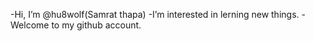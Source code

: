 -Hi, I’m @hu8wolf(Samrat thapa)
-I’m interested in lerning new things.
-Welcome to my github account.

<!---
hu8wolf/hu8wolf is a ✨ special ✨ repository because its `README.md` (this file) appears on your GitHub profile.
You can click the Preview link to take a look at your changes.
--->

